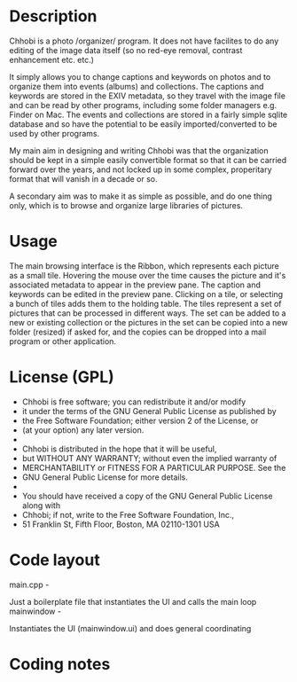Description
===========
Chhobi is a photo /organizer/ program. It does not have facilites to do any
editing of the image data itself (so no red-eye removal, contrast enhancement
etc. etc.)

It simply allows you to change captions and keywords on photos and to organize
them into events (albums) and collections. The captions and keywords are stored
in the EXIV metadata, so they travel with the image file and can be read by
other programs, including some folder managers e.g. Finder on Mac. The
events and collections are stored in a fairly simple sqlite database and so
have the potential to be easily imported/converted to be used by other
programs.

My main aim in designing and writing Chhobi was that the organization should be
kept in a simple easily convertible format so that it can be carried forward
over the years, and not locked up in some complex, properitary format that will
vanish in a decade or so.

A secondary aim was to make it as simple as possible, and do one thing only,
which is to browse and organize large libraries of pictures.

Usage
=====
The main browsing interface is the Ribbon, which represents each picture as a
small tile. Hovering the mouse over the time causes the picture and it's
associated metadata to appear in the preview pane. The caption and keywords can
be edited in the preview pane. Clicking on a tile, or selecting a bunch of tiles
adds them to the holding table. The tiles represent a set of pictures that can
be processed in different ways. The set can be added to a new or existing
collection or the pictures in the set can be copied into a new folder (resized)
if asked for, and the copies can be dropped into a mail program or other
application.


License (GPL)
=============
* Chhobi is free software; you can redistribute it and/or modify
* it under the terms of the GNU General Public License as published by
* the Free Software Foundation; either version 2 of the License, or
* (at your option) any later version.
*
* Chhobi is distributed in the hope that it will be useful,
* but WITHOUT ANY WARRANTY; without even the implied warranty of
* MERCHANTABILITY or FITNESS FOR A PARTICULAR PURPOSE.  See the
* GNU General Public License for more details.
*
* You should have received a copy of the GNU General Public License along with
* Chhobi; if not, write to the Free Software Foundation, Inc.,
* 51 Franklin St, Fifth Floor, Boston, MA  02110-1301  USA

Code layout
===========
main.cpp -

Just a boilerplate file that instantiates the UI and calls the main loop
mainwindow -

Instantiates the UI (mainwindow.ui) and does general coordinating

Coding notes
============



